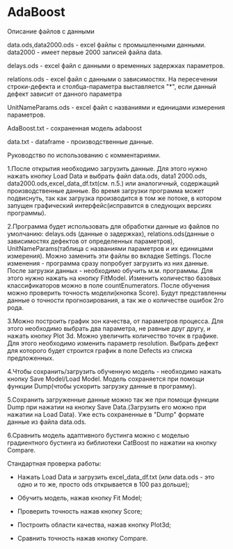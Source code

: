# AdaBoost

Описание файлов с данными

data.ods,data2000.ods - excel файлы с промышленными данными. data2000 - имеет первые 2000 записей файла data.

delays.ods - excel файл с данными о временных задержках параметров.

relations.ods - excel файл с данными о зависимостях. На пересечении строки-дефекта и столбца-параметра выставляется "*", если данный дефект зависит от данного параметра

UnitNameParams.ods - excel файл с названиями и единицами измерения параметров.

AdaBoost.txt - сохраненная модель adaboost

data.txt - dataframe - производственные данные.

Руководство по использованию с комментариями.

1.После открытия необходимо загрузить данные. Для этого нужно нажать кнопку Load Data и выбрать файл data.ods, data1 2000.ods, data2000.ods,excel_data_df.txt(см. п.5.) или аналогичный, содержащий производственные данные. Во время загрузки программа может подвиснуть, так как загрузка производится в том же потоке, в котором запущен графический интерфейс(исправится в следующих версиях программы).

2.Программа будет использовать для обработки данные из файлов по умолчанию: delays.ods (данные о задержках), relations.ods(данные о зависимостях дефектов от определенных параметров), UnitNameParams(таблица с названиями параметров и их единицами измерения). Можно заменить эти файлы во вкладке Settings. После изменения - программа сразу попробует загрузить из них данные.
После загрузки данных - необходимо обучить м.м. программы. Для этого нужно нажать на кнопку FitModel. Изменить количество базовых классификаторов можно в поле countEnumerators.
После обучения можно проверить точность модели(кнопка Score). Будут представленны данные о точности прогнозирования, а так же о количестве ошибок 2го рода.

3.Можно построить график зон качества, от параметров процесса. Для этого необходимо выбрать два параметра, не равные друг другу, и нажать кнопку Plot 3d. Можно увеличить количество точек в графике. Для этого необходимо изменить параметр resolution. Выбрать дефект для которого будет строится график в поле  Defects из списка предложенных.

4.Чтобы сохранить/загрузить обученную модель - необходимо нажать кнопку Save Model/Load Model. Модель сохраняется при помощи функции Dump(чтобы ускорить загрузку данные в программу).

5.Сохранить загруженные данные можно так же при помощи функции Dump при нажатии на кнопку Save Data.(Загрузить его можно при нажатии на Load Data). Уже есть сохраненные в "Dump" формате данные из файла data.ods.

6.Сравнить модель адаптивного бустинга можно с моделью градиентного бустинга из библиотеки CatBoost по нажатии на кнопку Compare.


Стандартная проверка работы:

- Нажать Load Data и загрузить excel_data_df.txt (или data.ods - это одно и то же, просто ods открывается в 100 раз дольше);

- Обучить модель, нажав кнопку Fit Model;

- Проверить точность нажав кнопку Score;

- Построить области качества, нажав кнопку Plot3d;

- Сравнить точность нажав кнопку Compare.


